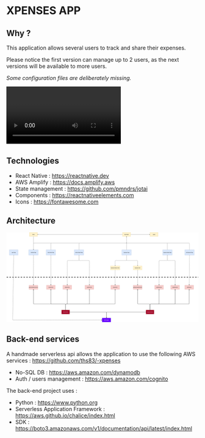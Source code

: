 # XPENSES APP

## Why ?

This application allows several users to track and share their expenses.

Please notice the first version can manage up to 2 users, as the next versions will be available to more users.

_Some configuration files are deliberately missing._

![Demo](/docs/demo.mov)

## Technologies

- React Native : https://reactnative.dev
- AWS Amplify : https://docs.amplify.aws
- State management : https://github.com/pmndrs/jotai
- Components : https://reactnativeelements.com
- Icons : https://fontawesome.com

## Architecture

![Architecture](/docs/xpenses_architecture.png)

## Back-end services

A handmade serverless api allows the application to use the following AWS services : https://github.com/ths83/-xpenses

- No-SQL DB : https://aws.amazon.com/dynamodb
- Auth / users management : https://aws.amazon.com/cognito

The back-end project uses :

- Python : https://www.python.org
- Serverless Application Framework : https://aws.github.io/chalice/index.html
- SDK : https://boto3.amazonaws.com/v1/documentation/api/latest/index.html
